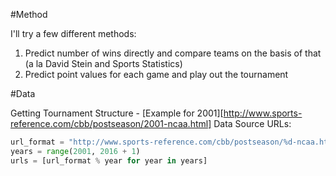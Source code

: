#Method

I'll try a few different methods:

1. Predict number of wins directly and compare teams on the basis of that (a la David Stein and Sports Statistics)
2. Predict point values for each game and play out the tournament

#Data

Getting Tournament Structure - [Example for 2001][http://www.sports-reference.com/cbb/postseason/2001-ncaa.html]
Data Source URLs: 
```python 
url_format = "http://www.sports-reference.com/cbb/postseason/%d-ncaa.html"
years = range(2001, 2016 + 1)
urls = [url_format % year for year in years]
```
